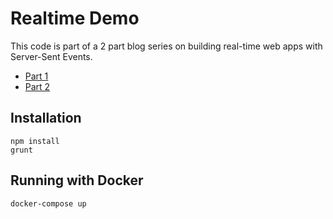 # Realtime Demo

This code is part of a 2 part blog series on building real-time web apps with Server-Sent Events.

- [Part 1](http://bayn.es/real-time-web-applications-with-server-sent-events-pt-1/)
- [Part 2](http://bayn.es/real-time-web-apps-with-server-sent-events-pt-2/)

## Installation

    npm install
    grunt

## Running with Docker

    docker-compose up